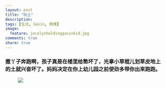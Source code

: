 ```yaml
---
layout: post
title: "玩土"
description: 
tags: [生活, Gavin, 微博]
image:
  feature: jocelynholdinggavinkid.jpg
comments: true
share: true
---
```


### 撒丫子奔跑啊，孩子真是在楼里给憋坏了，光拿小草棍儿划草皮地上的土就兴奋坏了。妈妈决定在你上幼儿园之前使劲多带你出来跑跑。 ###


<figure>
  <a  href="{{ site.url }}/images/2014-03-23.jpg">
  <img src="{{ site.url }}/images/2014-03-23.jpg">
  </a>
</figure>